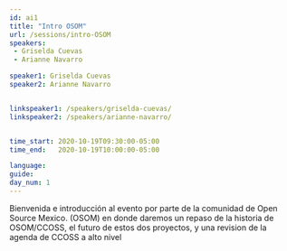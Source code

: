 ```yaml
---
id: ai1
title: "Intro OSOM"
url: /sessions/intro-OSOM
speakers:
 - Griselda Cuevas
 - Arianne Navarro

speaker1: Griselda Cuevas
speaker2: Arianne Navarro


linkspeaker1: /speakers/griselda-cuevas/
linkspeaker2: /speakers/arianne-navarro/


time_start: 2020-10-19T09:30:00-05:00
time_end:   2020-10-19T10:00:00-05:00

language: 
guide:
day_num: 1
---
```


Bienvenida e introducción al evento por parte de la comunidad de Open Source Mexico. (OSOM) en donde daremos un repaso de la historia de OSOM/CCOSS, el futuro de estos dos proyectos, y una revision de la agenda de CCOSS a alto nivel 
